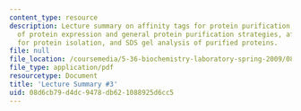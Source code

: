 ```yaml
---
content_type: resource
description: Lecture summary on affinity tags for protein purification, an overview
  of protein expression and general protein purification strategies, affinity tags
  for protein isolation, and SDS gel analysis of purified proteins.
file: null
file_location: /coursemedia/5-36-biochemistry-laboratory-spring-2009/08d6cb79d4dc9478db621088925d6cc5_536lecntwtbnk_3.pdf
file_type: application/pdf
resourcetype: Document
title: 'Lecture Summary #3'
uid: 08d6cb79-d4dc-9478-db62-1088925d6cc5
---
```

